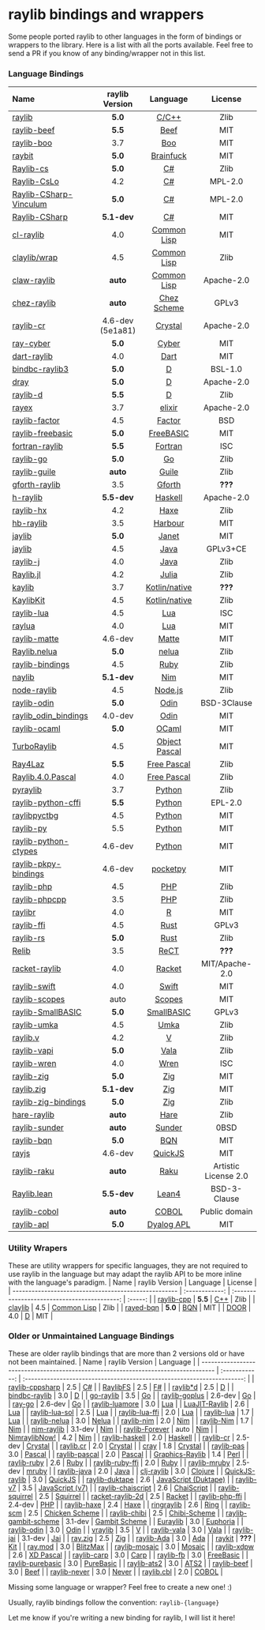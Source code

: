 # raylib bindings and wrappers

Some people ported raylib to other languages in the form of bindings or wrappers to the library. Here is a list with all the ports available. Feel free to send a PR if you know of any binding/wrapper not in this list.

### Language Bindings

| Name                                                                                     | raylib Version   | Language                                                             | License              |
| :--------------------------------------------------------------------------------------- | :--------------: | :------------------------------------------------------------------: | :------------------: |
| [raylib](https://github.com/raysan5/raylib)                                              | **5.0**          | [C/C++](https://en.wikipedia.org/wiki/C_(programming_language))      | Zlib                 |
| [raylib-beef](https://github.com/Starpelly/raylib-beef)                                  | **5.5**          | [Beef](https://www.beeflang.org)                                     | MIT                  |
| [raylib-boo](https://github.com/Rabios/raylib-boo)                                       | 3.7              | [Boo](http://boo-language.github.io)                                 | MIT                  |
| [raybit](https://github.com/Alex-Velez/raybit)                                       | **5.0**              | [Brainfuck](https://en.wikipedia.org/wiki/Brainfuck)                                 | MIT                  |
| [Raylib-cs](https://github.com/ChrisDill/Raylib-cs)                                      | **5.0**          | [C#](https://en.wikipedia.org/wiki/C_Sharp_(programming_language))   | Zlib                 |
| [Raylib-CsLo](https://github.com/NotNotTech/Raylib-CsLo)                                 | 4.2              | [C#](https://en.wikipedia.org/wiki/C_Sharp_(programming_language))   | MPL-2.0              |
| [Raylib-CSharp-Vinculum](https://github.com/ZeroElectric/Raylib-CSharp-Vinculum)         | **5.0**          | [C#](https://en.wikipedia.org/wiki/C_Sharp_(programming_language))   | MPL-2.0              |
| [Raylib-CSharp](https://github.com/MrScautHD/Raylib-CSharp)                              | **5.1-dev**      | [C#](https://en.wikipedia.org/wiki/C_Sharp_(programming_language))   | MIT                  |
| [cl-raylib](https://github.com/longlene/cl-raylib)                                       | 4.0              | [Common Lisp](https://common-lisp.net)                               | MIT                  |
| [claylib/wrap](https://github.com/defun-games/claylib)                                   | 4.5              | [Common Lisp](https://common-lisp.net)                               | Zlib                 |
| [claw-raylib](https://github.com/bohonghuang/claw-raylib)                                | **auto**         | [Common Lisp](https://common-lisp.net)                               | Apache-2.0           |
| [chez-raylib](https://github.com/Yunoinsky/chez-raylib)                                  | **auto**         | [Chez Scheme](https://cisco.github.io/ChezScheme)                    | GPLv3                |
| [raylib-cr](https://github.com/sol-vin/raylib-cr)                                        | 4.6-dev (5e1a81) | [Crystal](https://crystal-lang.org)                                  | Apache-2.0           |
| [ray-cyber](https://github.com/fubark/ray-cyber)                                         | **5.0**          | [Cyber](https://cyberscript.dev)                                     | MIT                  |
| [dart-raylib](https://gitlab.com/wolfenrain/dart-raylib)                                 | 4.0              | [Dart](https://dart.dev)                                             | MIT                  |
| [bindbc-raylib3](https://github.com/o3o/bindbc-raylib3)                                  | **5.0**          | [D](https://dlang.org)                                               | BSL-1.0              |
| [dray](https://github.com/redthing1/dray)                                                | **5.0**              | [D](https://dlang.org)                                               | Apache-2.0           |
| [raylib-d](https://github.com/schveiguy/raylib-d)                                        | **5.5**          | [D](https://dlang.org)                                               | Zlib                 |
| [rayex](https://github.com/shiryel/rayex)                                                | 3.7              | [elixir](https://elixir-lang.org)                                    | Apache-2.0           |
| [raylib-factor](https://github.com/factor/factor/blob/master/extra/raylib/raylib.factor) | 4.5              | [Factor](https://factorcode.org)                                     | BSD                  |
| [raylib-freebasic](https://github.com/WIITD/raylib-freebasic)                            | **5.0**          | [FreeBASIC](https://www.freebasic.net)                               | MIT                  |
| [fortran-raylib](https://github.com/interkosmos/fortran-raylib)                          | **5.5**          | [Fortran](https://fortran-lang.org)                                  | ISC                  |
| [raylib-go](https://github.com/gen2brain/raylib-go)                                      | **5.0**          | [Go](https://golang.org)                                             | Zlib                 |
| [raylib-guile](https://github.com/petelliott/raylib-guile)                               | **auto**         | [Guile](https://www.gnu.org/software/guile)                          | Zlib                 |
| [gforth-raylib](https://github.com/ArnautDaniel/gforth-raylib)                           | 3.5              | [Gforth](https://gforth.org)                                         | **???**              |
| [h-raylib](https://github.com/Anut-py/h-raylib)                                          | **5.5-dev**      | [Haskell](https://haskell.org)                                       | Apache-2.0           |
| [raylib-hx](https://github.com/foreignsasquatch/raylib-hx)                               | 4.2              | [Haxe](https://haxe.org)                                             | Zlib                 |
| [hb-raylib](https://github.com/MarcosLeonardoMendezGerencir/hb-raylib)                   | 3.5              | [Harbour](https://harbour.github.io)                                 | MIT                  |
| [jaylib](https://github.com/janet-lang/jaylib)                                           | **5.0**          | [Janet](https://janet-lang.org)                                      | MIT                  |
| [jaylib](https://github.com/electronstudio/jaylib/)                                      | 4.5              | [Java](https://en.wikipedia.org/wiki/Java_(programming_language))    | GPLv3+CE             |
| [raylib-j](https://github.com/CreedVI/Raylib-J)                                          | 4.0              | [Java](https://en.wikipedia.org/wiki/Java_(programming_language))    | Zlib                 |
| [Raylib.jl](https://github.com/chengchingwen/Raylib.jl)                               | 4.2              | [Julia](https://julialang.org)                                       | Zlib                 |
| [kaylib](https://github.com/electronstudio/kaylib)                                       | 3.7              | [Kotlin/native](https://kotlinlang.org)                              | **???**              |
| [KaylibKit](https://codeberg.org/Kenta/KaylibKit)                                        | 4.5              | [Kotlin/native](https://kotlinlang.org)                              | Zlib                 |
| [raylib-lua](https://github.com/TSnake41/raylib-lua)                                     | 4.5              | [Lua](http://www.lua.org)                                            | ISC                  |
| [raylua](https://github.com/Rabios/raylua)                                               | 4.0              | [Lua](http://www.lua.org)                                            | MIT                  |
| [raylib-matte](https://github.com/jcorks/raylib-matte)                                   | 4.6-dev          | [Matte](https://github.com/jcorks/matte)                             | MIT                  |
| [Raylib.nelua](https://github.com/AuzFox/Raylib.nelua)                                   | **5.0**          | [nelua](https://nelua.io)                                            | Zlib                 |
| [raylib-bindings](https://github.com/vaiorabbit/raylib-bindings)                         | 4.5              | [Ruby](https://www.ruby-lang.org/en)                                 | Zlib                 |
| [naylib](https://github.com/planetis-m/naylib)                                           | **5.1-dev**      | [Nim](https://nim-lang.org)                                          | MIT                  |
| [node-raylib](https://github.com/RobLoach/node-raylib)                                   | 4.5              | [Node.js](https://nodejs.org/en)                                     | Zlib                 |
| [raylib-odin](https://github.com/odin-lang/Odin/tree/master/vendor/raylib)               | **5.0**          | [Odin](https://odin-lang.org)                                        | BSD-3Clause          |
| [raylib_odin_bindings](https://github.com/Deathbat2190/raylib_odin_bindings)             | 4.0-dev          | [Odin](https://odin-lang.org)                                        | MIT                  |
| [raylib-ocaml](https://github.com/tjammer/raylib-ocaml)                                  | **5.0**          | [OCaml](https://ocaml.org)                                           | MIT                  |
| [TurboRaylib](https://github.com/turborium/TurboRaylib)                                  | 4.5              | [Object Pascal](https://en.wikipedia.org/wiki/Object_Pascal)         | MIT                  |
| [Ray4Laz](https://github.com/GuvaCode/Ray4Laz)                                           | **5.5**          | [Free Pascal](https://en.wikipedia.org/wiki/Free_Pascal)             | Zlib                 |
| [Raylib.4.0.Pascal](https://github.com/sysrpl/Raylib.4.0.Pascal)                         | 4.0              | [Free Pascal](https://en.wikipedia.org/wiki/Free_Pascal)             | Zlib                 |
| [pyraylib](https://github.com/Ho011/pyraylib)                                            | 3.7              | [Python](https://www.python.org)                                     | Zlib                 |
| [raylib-python-cffi](https://github.com/electronstudio/raylib-python-cffi)               | **5.5**              | [Python](https://www.python.org)                                     | EPL-2.0              |
| [raylibpyctbg](https://github.com/overdev/raylibpyctbg)                                  | 4.5              | [Python](https://www.python.org)                                     | MIT                  |
| [raylib-py](https://github.com/overdev/raylib-py)                                        | 5.5              | [Python](https://www.python.org)                                     | MIT                  |
| [raylib-python-ctypes](https://github.com/sDos280/raylib-python-ctypes)                  | 4.6-dev          | [Python](https://www.python.org)                                     | MIT                  |
| [raylib-pkpy-bindings](https://github.com/blueloveTH/pkpy-bindings)                      | 4.6-dev          | [pocketpy](https://pocketpy.dev)                                     | MIT                  |
| [raylib-php](https://github.com/joseph-montanez/raylib-php)                              | 4.5              | [PHP](https://en.wikipedia.org/wiki/PHP)                             | Zlib                 |
| [raylib-phpcpp](https://github.com/oraoto/raylib-phpcpp)                                 | 3.5              | [PHP](https://en.wikipedia.org/wiki/PHP)                             | Zlib                 |
| [raylibr](https://github.com/jeroenjanssens/raylibr)                                     | 4.0              | [R](https://www.r-project.org)                                       | MIT                  |
| [raylib-ffi](https://github.com/ewpratten/raylib-ffi)                                    | 4.5              | [Rust](https://www.rust-lang.org)                                    | GPLv3                |
| [raylib-rs](https://github.com/raylib-rs/raylib-rs)                                      | **5.0**          | [Rust](https://www.rust-lang.org)                                    | Zlib                 |
| [Relib](https://github.com/RedCubeDev-ByteSpace/Relib)                                   | 3.5              | [ReCT](https://github.com/RedCubeDev-ByteSpace/ReCT)                 | **???**              |
| [racket-raylib](https://github.com/eutro/racket-raylib)                                  | 4.0              | [Racket](https://racket-lang.org)                                    | MIT/Apache-2.0       |
| [raylib-swift](https://github.com/STREGAsGate/Raylib)                                    | 4.0              | [Swift](https://swift.org)                                           | MIT                  |
| [raylib-scopes](https://github.com/salotz/raylib-scopes)                                 | auto             | [Scopes](http://scopes.rocks)                                        | MIT                  |
| [raylib-SmallBASIC](https://github.com/smallbasic/smallbasic.plugins/tree/master/raylib) | **5.0**          | [SmallBASIC](https://github.com/smallbasic/SmallBASIC)               | GPLv3                |
| [raylib-umka](https://github.com/robloach/raylib-umka)                                   | 4.5              | [Umka](https://github.com/vtereshkov/umka-lang)                      | Zlib                 |
| [raylib.v](https://github.com/irishgreencitrus/raylib.v)                                 | 4.2              | [V](https://vlang.io)                                                | Zlib                 |
| [raylib-vapi](https://github.com/lxmcf/raylib-vapi)                                      | **5.0**          | [Vala](https://vala.dev)                                             | Zlib                 |
| [raylib-wren](https://github.com/TSnake41/raylib-wren)                                   | 4.0              | [Wren](http://wren.io)                                               | ISC                  |
| [raylib-zig](https://github.com/Not-Nik/raylib-zig)                                      | **5.0**          | [Zig](https://ziglang.org)                                           | MIT                  |
| [raylib.zig](https://github.com/ryupold/raylib.zig)                                      | **5.1-dev**      | [Zig](https://ziglang.org)                                           | MIT                  |
| [raylib-zig-bindings](https://github.com/L-Briand/raylib-zig-bindings)                   | **5.0**          | [Zig](https://ziglang.org)                                           | Zlib                 |
| [hare-raylib](https://git.sr.ht/~evantj/hare-raylib)                                     | **auto**         | [Hare](https://harelang.org)                                         | Zlib                 |
| [raylib-sunder](https://github.com/ashn-dot-dev/raylib-sunder)                           | **auto**         | [Sunder](https://github.com/ashn-dot-dev/sunder)                     | 0BSD                 |
| [raylib-bqn](https://github.com/Brian-ED/raylib-bqn)                                     | **5.0**          | [BQN](https://mlochbaum.github.io/BQN)                               | MIT                  |
| [rayjs](https://github.com/mode777/rayjs)                                                | 4.6-dev          | [QuickJS](https://bellard.org/quickjs)                               | MIT                  |
| [raylib-raku](https://github.com/vushu/raylib-raku)                                      | **auto**         | [Raku](https://www.raku.org)                                         | Artistic License 2.0 |
| [Raylib.lean](https://github.com/KislyjKisel/Raylib.lean)                                | **5.5-dev**      | [Lean4](https://lean-lang.org)                                       | BSD-3-Clause         |
| [raylib-cobol](https://codeberg.org/glowiak/raylib-cobol)                                | **auto**         | [COBOL](https://gnucobol.sourceforge.io)                             | Public domain        |
| [raylib-apl](https://github.com/Brian-ED/raylib-apl)                                     | **5.0**          | [Dyalog APL](https://www.dyalog.com/)                                | MIT                  |

### Utility Wrapers

These are utility wrappers for specific languages, they are not required to use raylib in the language but may adapt the raylib API to be more inline with the language's paradigm.
| Name                                                 | raylib Version | Language                                     | License |
| ---------------------------------------------------- | :------------: | :------------------------------------------: | :-----: |
| [raylib-cpp](https://github.com/robloach/raylib-cpp) | **5.5**        | [C++](https://en.wikipedia.org/wiki/C%2B%2B) | Zlib    |
| [claylib](https://github.com/defun-games/claylib)    | 4.5            | [Common Lisp](https://common-lisp.net)       | Zlib    |
| [rayed-bqn](https://github.com/Brian-ED/rayed-bqn)   | **5.0**        | [BQN](https://mlochbaum.github.io/BQN)       | MIT     |
| [DOOR](https://github.com/RealDoigt/DOOR)        | 4.0            | [D](https://dlang.org)                       | MIT     |

### Older or Unmaintained Language Bindings

These are older raylib bindings that are more than 2 versions old or have not been maintained.
| Name                                                                               | raylib Version | Language                                                                |
| ---------------------------------------------------------------------------------- | :------------: | :---------------------------------------------------------------------: |
| [raylib-cppsharp](https://github.com/phxvyper/raylib-cppsharp)                     | 2.5            | [C#](https://en.wikipedia.org/wiki/C_Sharp_(programming_language))    |
| [RaylibFS](https://github.com/dallinbeutler/RaylibFS)                              | 2.5            | [F#](https://fsharp.org)                                                |
| [raylib\*d](https://github.com/Sepheus/raylib_d)                                   | 2.5            | [D](https://dlang.org)                                                  |
| [bindbc-raylib](https://github.com/o3o/bindbc-raylib)                              | 3.0            | [D](https://dlang.org)                                                  |
| [go-raylib](https://github.com/chunqian/go-raylib)                                 | 3.5            | [Go](https://golang.org)                                                |
| [raylib-goplus](https://github.com/Lachee/raylib-goplus)                           | 2.6-dev        | [Go](https://golang.org)                                                |
| [ray-go](https://github.com/hecate-tech/ray-go)                                    | 2.6-dev        | [Go](https://golang.org)                                                |
| [raylib-luamore](https://github.com/HDPLocust/raylib-luamore)                      | 3.0            | [Lua](http://www.lua.org)                                               |
| [LuaJIT-Raylib](https://github.com/Bambofy/LuaJIT-Raylib)                          | 2.6            | [Lua](http://www.lua.org)                                               |
| [raylib-lua-sol](https://github.com/RobLoach/raylib-lua-sol)                       | 2.5            | [Lua](http://www.lua.org)                                               |
| [raylib-lua-ffi](https://github.com/raysan5/raylib/issues/693)                     | 2.0            | [Lua](http://www.lua.org)                                               |
| [raylib-lua](https://github.com/raysan5/raylib-lua)                                | 1.7            | [Lua](http://www.lua.org)                                               |
| [raylib-nelua](https://github.com/Andre-LA/raylib-nelua)                           | 3.0            | [Nelua](https://nelua.io)                                               |
| [raylib-nim](https://github.com/Skrylar/raylib-nim)                                | 2.0            | [Nim](https://nim-lang.org)                                             |
| [raylib-Nim](https://gitlab.com/define-private-public/raylib-Nim)                  | 1.7            | [Nim](https://nim-lang.org)                                             |
| [nim-raylib](https://github.com/tomc1998/nim-raylib)                               | 3.1-dev        | [Nim](https://nim-lang.org)                                             |
| [raylib-Forever](https://github.com/Guevara-chan/Raylib-Forever)                   | auto           | [Nim](https://nim-lang.org)                                             |
| [NimraylibNow!](https://github.com/greenfork/nimraylib_now)                        | 4.2            | [Nim](https://nim-lang.org)                                            |
| [raylib-haskell](https://github.com/DevJac/raylib-haskell)                         | 2.0            | [Haskell](https://www.haskell.org)                                      |
| [raylib-cr](https://github.com/AregevDev/raylib-cr)                                | 2.5-dev        | [Crystal](https://crystal-lang.org)                                     |
| [raylib.cr](https://github.com/sam0x17/raylib.cr)                                  | 2.0            | [Crystal](https://crystal-lang.org)                                     |
| [cray](https://gitlab.com/Zatherz/cray)                                            | 1.8            | [Crystal](https://crystal-lang.org)                                     |
| [raylib-pas](https://github.com/tazdij/raylib-pas)                                 | 3.0            | [Pascal](https://en.wikipedia.org/wiki/Pascal*(programming*language)) |
| [raylib-pascal](https://github.com/drezgames/raylib-pascal)                        | 2.0            | [Pascal](https://en.wikipedia.org/wiki/Pascal*(programming*language)) |
| [Graphics-Raylib](https://github.com/athreef/Graphics-Raylib)                      | 1.4            | [Perl](https://www.perl.org)                                            |
| [raylib-ruby](https://github.com/a0/raylib-ruby)                                   | 2.6            | [Ruby](https://www.ruby-lang.org/en)                                    |
| [raylib-ruby-ffi](https://github.com/D3nX/raylib-ruby-ffi)                         | 2.0            | [Ruby](https://www.ruby-lang.org/en)                                    |
| [raylib-mruby](https://github.com/lihaochen910/raylib-mruby)                       | 2.5-dev        | [mruby](https://github.com/mruby/mruby)                                 |
| [raylib-java](https://github.com/XoanaIO/raylib-java)                              | 2.0            | [Java](https://en.wikipedia.org/wiki/Java*(programming_language))     |
| [clj-raylib](https://github.com/lsevero/clj-raylib)                                | 3.0            | [Clojure](https://clojure.org)                                          |
| [QuickJS-raylib](https://github.com/sntg-p/QuickJS-raylib)                         | 3.0            | [QuickJS](https://bellard.org/quickjs)                                  |
| [raylib-duktape](https://github.com/RobLoach/raylib-duktape)                       | 2.6            | [JavaScript (Duktape)](https://en.wikipedia.org/wiki/JavaScript)        |
| [raylib-v7](https://github.com/Rabios/raylib-v7)                                   | 3.5            | [JavaScript (v7)](https://en.wikipedia.org/wiki/JavaScript)             |
| [raylib-chaiscript](https://github.com/RobLoach/raylib-chaiscript)                 | 2.6            | [ChaiScript](http://chaiscript.com)                                     |
| [raylib-squirrel](https://github.com/RobLoach/raylib-squirrel)                     | 2.5            | [Squirrel](http://www.squirrel-lang.org)                                |
| [racket-raylib-2d](https://github.com/arvyy/racket-raylib-2d)                      | 2.5            | [Racket](https://racket-lang.org)                                       |
| [raylib-php-ffi](https://github.com/oraoto/raylib-php-ffi)                         | 2.4-dev        | [PHP](https://en.wikipedia.org/wiki/PHP)                                |
| [raylib-haxe](https://github.com/ibilon/raylib-haxe)                               | 2.4            | [Haxe](https://haxe.org)                                                |
| [ringraylib](https://github.com/ringpackages/ringraylib)                           | 2.6            | [Ring](http://ring-lang.sourceforge.net)                                |
| [raylib-scm](https://github.com/yashrk/raylib-scm)                                 | 2.5            | [Chicken Scheme](https://www.call-cc.org)                               |
| [raylib-chibi](https://github.com/VincentToups/raylib-chibi)                       | 2.5            | [Chibi-Scheme](https://github.com/ashinn/chibi-scheme)                  |
| [raylib-gambit-scheme](https://github.com/georgjz/raylib-gambit-scheme)            | 3.1-dev        | [Gambit Scheme](https://github.com/gambit/gambit)                       |
| [Euraylib](https://github.com/gAndy50/Euraylib)                                    | 3.0            | [Euphoria](https://openeuphoria.org)                                    |
| [raylib-odin](https://github.com/kevinw/raylib-odin)                               | 3.0            | [Odin](https://odin-lang.org)                                           |
| [vraylib](https://github.com/waotzi/vraylib)                                       | 3.5            | [V](https://vlang.io)                                                   |
| [raylib-vala](https://code.guddler.uk/mart/raylibVapi)                             | 3.0            | [Vala](https://wiki.gnome.org/Projects/Vala)                            |
| [raylib-jai](https://github.com/kujukuju/raylib-jai)                               | 3.1-dev        | [Jai](https://github.com/BSVino/JaiPrimer/blob/master/JaiPrimer.md)     |
| [ray.zig](https://github.com/BitPuffin/zig-raylib-experiments)                     | 2.5            | [Zig](https://ziglang.org)                                              |
| [raylib-Ada](https://github.com/mimo/raylib-Ada)                                   | 3.0            | [Ada](https://www.adacore.com/about-ada)                                |
| [raykit](https://github.com/Gamerfiend/raykit)                                     | **???**        | [Kit](https://www.kitlang.org)                                          |
| [ray.mod](https://github.com/bmx-ng/ray.mod)                                       | 3.0            | [BlitzMax](https://blitzmax.org)                                        |
| [raylib-mosaic](https://github.com/pluckyporcupine/raylib-mosaic)                  | 3.0            | [Mosaic](https://github.com/sal55/langs/tree/master/Mosaic)             |
| [raylib-xdpw](https://github.com/vtereshkov/raylib-xdpw)                           | 2.6            | [XD Pascal](https://github.com/vtereshkov/xdpw)                         |
| [raylib-carp](https://github.com/sacredbirdman/raylib-carp)                      | 3.0            | [Carp](https://github.com/carp-lang/Carp)                               |
| [raylib-fb](https://github.com/IchMagBier/raylib-fb)                               | 3.0            | [FreeBasic](https://www.freebasic.net)                                  |
| [raylib-purebasic](https://github.com/D-a-n-i-l-o/raylib-purebasic)                | 3.0            | [PureBasic](https://www.purebasic.com)                                  |
| [raylib-ats2](https://github.com/mephistopheles-8/raylib-ats2)                     | 3.0            | [ATS2](http://www.ats-lang.org)                                         |
| [raylib-beef](https://github.com/M0n7y5/raylib-beef)                               | 3.0            | [Beef](https://www.beeflang.org)                                        |
| [raylib-never](https://github.com/never-lang/raylib-never)                         | 3.0            | [Never](https://github.com/never-lang/never)                            |
| [raylib.cbl](https://github.com/Martinfx/Cobol/tree/master/OpenCobol/Games/raylib) | 2.0            | [COBOL](https://en.wikipedia.org/wiki/COBOL)                            |

Missing some language or wrapper? Feel free to create a new one! :)

Usually, raylib bindings follow the convention: `raylib-{language}`

Let me know if you're writing a new binding for raylib, I will list it here!

